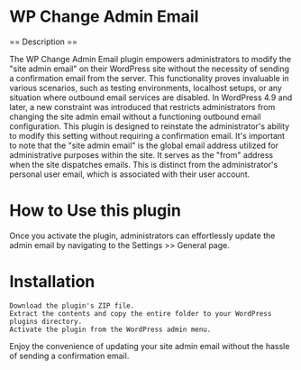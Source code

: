 # WP Change Admin Email
== Description ==

The WP Change Admin Email plugin empowers administrators to modify the "site admin email" on their WordPress site without the necessity of sending a confirmation email from the server. This functionality proves invaluable in various scenarios, such as testing environments, localhost setups, or any situation where outbound email services are disabled. In WordPress 4.9 and later, a new constraint was introduced that restricts administrators from changing the site admin email without a functioning outbound email configuration. This plugin is designed to reinstate the administrator's ability to modify this setting without requiring a confirmation email. It's important to note that the "site admin email" is the global email address utilized for administrative purposes within the site. It serves as the "from" address when the site dispatches emails. This is distinct from the administrator's personal user email, which is associated with their user account.
# How to Use this plugin

Once you activate the plugin, administrators can effortlessly update the admin email by navigating to the Settings >> General page.

# Installation

    Download the plugin's ZIP file.
    Extract the contents and copy the entire folder to your WordPress plugins directory.
    Activate the plugin from the WordPress admin menu.

Enjoy the convenience of updating your site admin email without the hassle of sending a confirmation email.